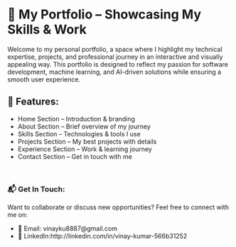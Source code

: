 # 🚀 My Portfolio – Showcasing My Skills & Work
<p>Welcome to my personal portfolio, a space where I highlight my technical expertise, projects, and professional journey in an interactive and visually appealing way. This portfolio is designed to reflect my passion for software development, machine learning, and AI-driven solutions while ensuring a smooth user experience.</p>
<h2> 🎯 Features:</h2>
  <ul>
    <li>Home Section – Introduction & branding</li>
    <li>About Section – Brief overview of my journey</li>
    <li>Skills Section – Technologies & tools I use</li>
    <li>Projects Section – My best projects with details</li>
    <li>Experience Section – Work & learning journey</li>
    <li>Contact Section – Get in touch with me</li>
  </ul> <br>
<h3> 📬 Get In Touch:</h3>
Want to collaborate or discuss new opportunities? Feel free to connect with me on:<br>
<ul>
  <li>📧 Email: vinayku8887@gmail.com </li>
  <li>💼 LinkedIn:http://linkedin.com/in/vinay-kumar-566b31252 </li>
</ul>

